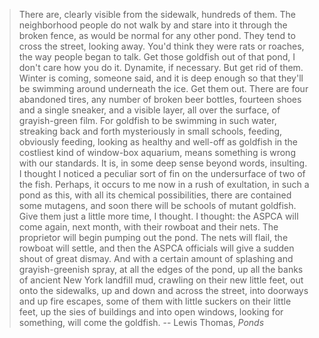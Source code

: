 > There are, clearly visible from the sidewalk, hundreds of them. The neighborhood people do not walk by and stare into it through the broken fence, as would be normal for any other pond. They tend to cross the street, looking away. 
> You'd think they were rats or roaches, the way people began to talk. Get those goldfish out of that pond, I don't care how you do it. Dynamite, if necessary. But get rid of them. Winter is coming, someone said, and it is deep enough so that they'll be swimming around underneath the ice. Get them out.
> There are four abandoned tires, any number of broken beer bottles, fourteen shoes and a single sneaker, and a visible layer, all over the surface, of grayish-green film. For goldfish to be swimming in such water, streaking back and forth mysteriously in small schools, feeding, obviously feeding, looking as healthy and well-off as goldfish in the costliest kind of window-box aquarium, means something is wrong with our standards. It is, in some deep sense beyond words, insulting.
> I thought I noticed a peculiar sort of fin on the undersurface of two of the fish. Perhaps, it occurs to me now in a rush of exultation, in such a pond as this, with all its chemical possibilities, there are contained some mutagens, and soon there will be schools of mutant goldfish. Give them just a little more time, I thought. 
> I thought: the ASPCA will come again, next month, with their rowboat and their nets. The proprietor will begin pumping out the pond. The nets will flail, the rowboat will settle, and then the ASPCA officials will give a sudden shout of great dismay. And with a certain amount of splashing and grayish-greenish spray, at all the edges of the pond, up all the banks of ancient New York landfill mud, crawling on their new little feet, out onto the sidewalks, up and down and across the street, into doorways and up fire escapes, some of them with little suckers on their little feet, up the sies of buildings and into open windows, looking for something, will come the goldfish.
-- Lewis Thomas, *Ponds*
